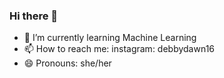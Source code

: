 ### Hi there 👋
- 🌱 I’m currently learning Machine Learning
- 📫 How to reach me: instagram: debbydawn16
- 😄 Pronouns: she/her

<!--
**Debbydawn/Debbydawn** is a ✨ _special_ ✨ repository because its `README.md` (this file) appears on your GitHub profile.

Here are some ideas to get you started:

- 🔭 I’m currently working on ...
- 🌱 I’m currently learning Machine Learning
- 👯 I’m looking to collaborate on ...
- 🤔 I’m looking for help with ...
- 💬 Ask me about ...
- 📫 How to reach me: 
     Instagram: debbydawn16 
     LinkedIn:https://www.linkedin.com/in/deborah-adedigba-bb917314b
- 😄 Pronouns: she/her
- ⚡ Fun fact: ...
-->

